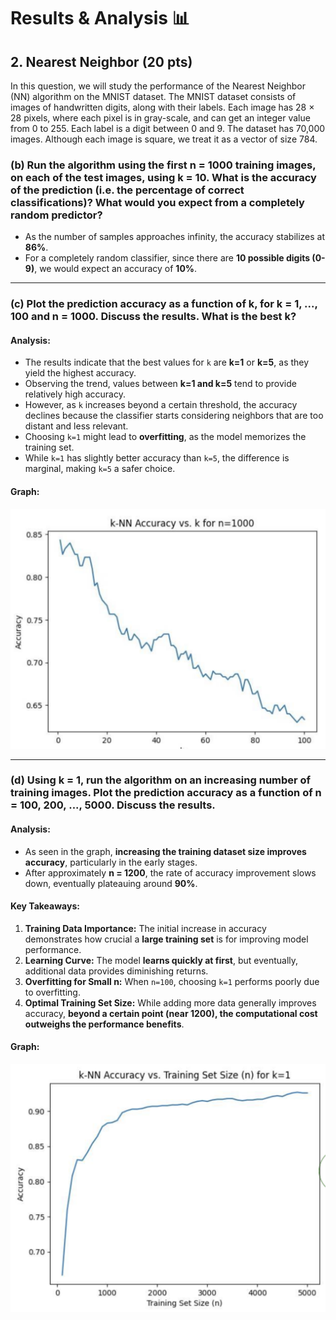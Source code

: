 # Results & Analysis 📊

## 2. Nearest Neighbor (20 pts)
In this question, we will study the performance of the Nearest Neighbor (NN) algorithm on the MNIST dataset. The MNIST dataset consists of images of handwritten digits, along with their labels. Each image has 28 × 28 pixels, where each pixel is in gray-scale, and can get an integer value from 0 to 255. Each label is a digit between 0 and 9. The dataset has 70,000 images. Although each image is square, we treat it as a vector of size 784.

### **(b) Run the algorithm using the first n = 1000 training images, on each of the test images, using k = 10. What is the accuracy of the prediction (i.e. the percentage of correct classifications)? What would you expect from a completely random predictor?**

- As the number of samples approaches infinity, the accuracy stabilizes at **86%**.
- For a completely random classifier, since there are **10 possible digits (0-9)**, we would expect an accuracy of **10%**.

---

### **(c) Plot the prediction accuracy as a function of k, for k = 1, ..., 100 and n = 1000. Discuss the results. What is the best k?**

#### **Analysis:**
- The results indicate that the best values for `k` are **k=1** or **k=5**, as they yield the highest accuracy.
- Observing the trend, values between **k=1 and k=5** tend to provide relatively high accuracy.
- However, as `k` increases beyond a certain threshold, the accuracy declines because the classifier starts considering neighbors that are too distant and less relevant.
- Choosing `k=1` might lead to **overfitting**, as the model memorizes the training set.
- While `k=1` has slightly better accuracy than `k=5`, the difference is marginal, making `k=5` a safer choice.

#### **Graph:**
![Accuracy vs k](docs/k_vs_accuracy.png)

---

### **(d) Using k = 1, run the algorithm on an increasing number of training images. Plot the prediction accuracy as a function of n = 100, 200, ..., 5000. Discuss the results.**

#### **Analysis:**
- As seen in the graph, **increasing the training dataset size improves accuracy**, particularly in the early stages.
- After approximately **n = 1200**, the rate of accuracy improvement slows down, eventually plateauing around **90%**.

#### **Key Takeaways:**
1. **Training Data Importance:** The initial increase in accuracy demonstrates how crucial a **large training set** is for improving model performance.
2. **Learning Curve:** The model **learns quickly at first**, but eventually, additional data provides diminishing returns.
3. **Overfitting for Small n:** When `n=100`, choosing `k=1` performs poorly due to overfitting.
4. **Optimal Training Set Size:** While adding more data generally improves accuracy, **beyond a certain point (near 1200), the computational cost outweighs the performance benefits**.

#### **Graph:**
![Accuracy vs Training Size](docs/n_vs_accuracy.png)

